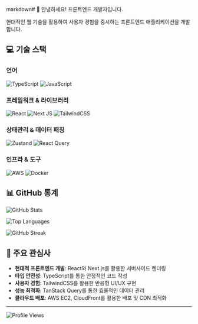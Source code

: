 markdown# 👋 안녕하세요! 프론트엔드 개발자입니다.

현대적인 웹 기술을 활용하여 사용자 경험을 중시하는 프론트엔드 애플리케이션을 개발합니다.

## 💻 기술 스택

### 언어
![TypeScript](https://img.shields.io/badge/typescript-%23007ACC.svg?style=for-the-badge&logo=typescript&logoColor=white)
![JavaScript](https://img.shields.io/badge/javascript-%23323330.svg?style=for-the-badge&logo=javascript&logoColor=%23F7DF1E)

### 프레임워크 & 라이브러리
![React](https://img.shields.io/badge/react-%2320232a.svg?style=for-the-badge&logo=react&logoColor=%2361DAFB)
![Next JS](https://img.shields.io/badge/Next-black?style=for-the-badge&logo=next.js&logoColor=white)
![TailwindCSS](https://img.shields.io/badge/tailwindcss-%2338B2AC.svg?style=for-the-badge&logo=tailwind-css&logoColor=white)

### 상태관리 & 데이터 패칭
![Zustand](https://img.shields.io/badge/zustand-%23593d88.svg?style=for-the-badge&logo=react&logoColor=white)
![React Query](https://img.shields.io/badge/-React%20Query-FF4154?style=for-the-badge&logo=react%20query&logoColor=white)

### 인프라 & 도구
![AWS](https://img.shields.io/badge/AWS-%23FF9900.svg?style=for-the-badge&logo=amazon-aws&logoColor=white)
![Docker](https://img.shields.io/badge/docker-%230db7ed.svg?style=for-the-badge&logo=docker&logoColor=white)

## 📊 GitHub 통계

![GitHub Stats](https://github-readme-stats.vercel.app/api?username=your-username&theme=tokyonight&show_icons=true&hide_border=true&count_private=true)

![Top Languages](https://github-readme-stats.vercel.app/api/top-langs/?username=your-username&theme=tokyonight&hide_border=true&include_all_commits=true&count_private=true&layout=compact)

![GitHub Streak](https://github-readme-streak-stats.herokuapp.com/?user=your-username&theme=tokyonight&hide_border=true)

## 🚀 주요 관심사

- **현대적 프론트엔드 개발**: React와 Next.js를 활용한 서버사이드 렌더링
- **타입 안전성**: TypeScript를 통한 안정적인 코드 작성
- **사용자 경험**: TailwindCSS를 활용한 반응형 UI/UX 구현
- **성능 최적화**: TanStack Query를 통한 효율적인 데이터 관리
- **클라우드 배포**: AWS EC2, CloudFront를 활용한 배포 및 CDN 최적화

---
![Profile Views](https://komarev.com/ghpvc/?username=your-username&color=blueviolet)
